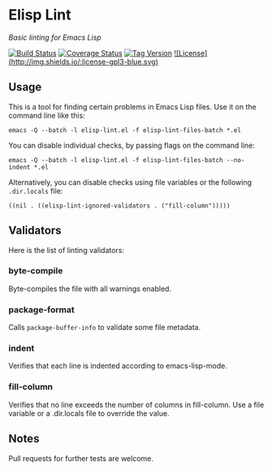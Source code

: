 Elisp Lint
==========

*Basic linting for Emacs Lisp*

<!-- temporary pointing toward my repo -->
[![Build Status](https://travis-ci.org/AdrieanKhisbe/elisp-lint.svg)](https://travis-ci.org/AdrieanKhisbe/elisp-lint) [![Coverage Status](https://coveralls.io/repos/AdrieanKhisbe/elisp-lint/badge.svg)](https://coveralls.io/r/AdrieanKhisbe/elisp-lint) [![Tag Version](https://img.shields.io/github/tag/AdrieanKhisbe/elisp-lint.svg)](https://github.com/AdrieanKhisbe/elisp-lint/tags) [![License] (http://img.shields.io/:license-gpl3-blue.svg)](http://www.gnu.org/licenses/gpl-3.0.html)


## Usage

This is a tool for finding certain problems in Emacs Lisp files. Use it on the command line like this:

    emacs -Q --batch -l elisp-lint.el -f elisp-lint-files-batch *.el

You can disable individual checks, by passing flags on the command line:

    emacs -Q --batch -l elisp-lint.el -f elisp-lint-files-batch --no-indent *.el

Alternatively, you can disable checks using file variables or the following `.dir.locals` file:

    ((nil . ((elisp-lint-ignored-validators . ("fill-column")))))

## Validators

Here is the list of linting validators:

### byte-compile

Byte-compiles the file with all warnings enabled.

### package-format

Calls `package-buffer-info` to validate some file metadata.

### indent

Verifies that each line is indented according to emacs-lisp-mode.

### fill-column
Verifies that no line exceeds the number of columns in fill-column. Use a file variable or a .dir.locals file to override the value.


## Notes

Pull requests for further tests are welcome.
